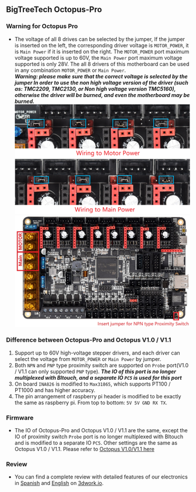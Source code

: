 ## BigTreeTech Octopus-Pro

### Warning for Octopus Pro
* The voltage of all 8 drives can be selected by the jumper, If the jumper is inserted on the left, the corresponding driver voltage is `MOTOR_POWER`, it is `Main Power` if it is inserted on the right. The `MOTOR_POWER` port maximum voltage supported is up to 60V, the `Main Power` port maximum voltage supported is only 28V. The all 8 drivers of this motherboard can be used in any combination `MOTOR_POWER` or `Main Power`.<br/>
***Warning: please make sure that the correct voltage is selected by the jumper In order to use the non high voltage version of the driver (such as: TMC2209, TMC2130, or Non high voltage version TMC5160), otherwise the driver will be burned, and even the motherboard may be burned.***<br/>
  <img src=Images/stepper_60V.png width="600" /><br/>
  <img src=Images/stepper_24V.png width="600" /><br/>
  <img src=Images/board.jpg width="800" /><br/>

### Difference between Octopus-Pro and Octopus V1.0 / V1.1
  1. Support up to 60V high-voltage stepper drivers, and each driver can select the voltage from `MOTOR_POWER` or `Main Power` by jumper.
  2. Both `NPN` and `PNP` type proximity switch are supported on `Probe` port(V1.0 / V1.1 can only supported `PNP` type). ***The IO of this port is no longer multiplexed with Bltouch, and a separate IO `PC5` is used for this port***
  3. On board `INA826` is modified to `Max31865`, which supports PT100 / PT1000 and has higher accuracy.
  4. The pin arrangement of raspberry pi header is modified to be exactly the same as raspberry pi. From top to bottom: `5V 5V GND RX TX`.

### Firmware
  * The IO of Octopus-Pro and Octopus V1.0 / V1.1 are the same, except the IO of proximity switch `Probe` port is no longer multiplexed with Bltouch and is modified to a separate IO `PC5`. Other settings are the same as Octopus V1.0 / V1.1. Please refer to [Octopus V1.0/V1.1 here](https://github.com/bigtreetech/BIGTREETECH-OCTOPUS-V1.0)

### Review
  * You can find a complete review with detailed features of our electronics in [Spanish](https://3dwork.io/btt-octopus-pro) and [English](https://3dwork.io/en/btt-octopus-pro) on [3dwork.io](https://3dwork.io/).

